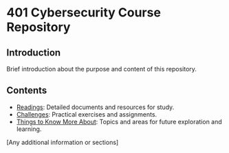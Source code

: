 # 401 Cybersecurity Course Repository

## Introduction
Brief introduction about the purpose and content of this repository.

## Contents
- [Readings](/Readings/ReadmeR.md): Detailed documents and resources for study.
- [Challenges](/Challenges/ReadmeC.md): Practical exercises and assignments.
- [Things to Know More About](/Readings/ReadmeT.md): Topics and areas for future exploration and learning.

[Any additional information or sections]
